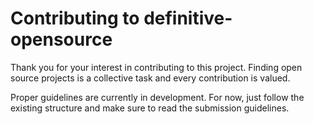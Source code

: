 
# Contributing to definitive-opensource
Thank you for your interest in contributing to this project. Finding open source projects is a collective task and every contribution is valued.

Proper guidelines are currently in development. For now, just follow the existing structure and make sure to read the submission guidelines. 
